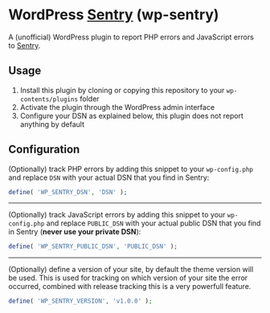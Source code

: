 # WordPress [Sentry](https://sentry.io) (wp-sentry)

A (unofficial) WordPress plugin to report PHP errors and JavaScript errors to [Sentry](https://sentry.io).

## Usage

1. Install this plugin by cloning or copying this repository to your `wp-contents/plugins` folder
2. Activate the plugin through the WordPress admin interface
3. Configure your DSN as explained below, this plugin does not report anything by default

## Configuration

(Optionally) track PHP errors by adding this snippet to your `wp-config.php` and replace `DSN` with your actual DSN that you find in Sentry:

```php
define( 'WP_SENTRY_DSN', 'DSN' );
```

---

(Optionally) track JavaScript errors by adding this snippet to your `wp-config.php` and replace `PUBLIC_DSN` with your actual public DSN that you find in Sentry (**never use your private DSN**):

```php
define( 'WP_SENTRY_PUBLIC_DSN', 'PUBLIC_DSN' );
```

---

(Optionally) define a version of your site, by default the theme version will be used. This is used for tracking on which version of your site the error occurred, combined with release tracking this is a very powerfull feature.

```php
define( 'WP_SENTRY_VERSION', 'v1.0.0' );
```